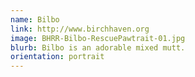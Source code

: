 ```yaml
---
name: Bilbo
link: http://www.birchhaven.org
image: BHRR-Bilbo-RescuePawtrait-01.jpg
blurb: Bilbo is an adorable mixed mutt.
orientation: portrait
---
```

